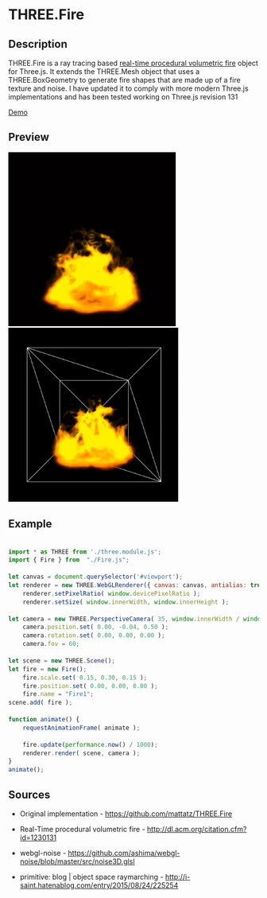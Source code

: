 THREE.Fire
=====================

## Description
THREE.Fire is a ray tracing based [real-time procedural volumetric fire](http://dl.acm.org/citation.cfm?id=1230131) object for Three.js.
It extends the THREE.Mesh object that uses a THREE.BoxGeometry to generate fire shapes that are made up of a fire texture and noise.
I have updated it to comply with more modern Three.js implementations and has been tested working on Three.js revision 131

[Demo](https://Fooly-Cooly.github.io/THREE.Fire)

## Preview
<img src="https://raw.githubusercontent.com/Fooly-Cooly/Fooly-Cooly.github.io/master/THREE.Fire/fire.gif" height="350" alt="Example" /><img src="https://raw.githubusercontent.com/Fooly-Cooly/Fooly-Cooly.github.io/master/THREE.Fire/wireframe.gif" height="350" alt="Wireframe" />

## Example

```javascript

import * as THREE from './three.module.js';
import { Fire } from  "./Fire.js";

let canvas = document.querySelector('#viewport');
let renderer = new THREE.WebGLRenderer({ canvas: canvas, antialias: true, alpha: true });
	renderer.setPixelRatio( window.devicePixelRatio );
	renderer.setSize( window.innerWidth, window.innerHeight );

let camera = new THREE.PerspectiveCamera( 35, window.innerWidth / window.innerHeight, 0.1, 500 );
	camera.position.set( 0.00, -0.04, 0.50 );
	camera.rotation.set( 0.00, 0.00, 0.00 );
	camera.fov = 60;

let scene = new THREE.Scene();
let fire = new Fire();
	fire.scale.set( 0.15, 0.30, 0.15 );
	fire.position.set( 0.00, 0.00, 0.00 );
	fire.name = "Fire1";
scene.add( fire );

function animate() {
	requestAnimationFrame( animate );

	fire.update(performance.now() / 1000);
	renderer.render( scene, camera );
}
animate();

```

## Sources

- Original implementation - https://github.com/mattatz/THREE.Fire

- Real-Time procedural volumetric fire - http://dl.acm.org/citation.cfm?id=1230131

- webgl-noise - https://github.com/ashima/webgl-noise/blob/master/src/noise3D.glsl

- primitive: blog | object space raymarching - http://i-saint.hatenablog.com/entry/2015/08/24/225254